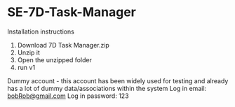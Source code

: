 # SE-7D-Task-Manager

Installation instructions

1. Download 7D Task Manager.zip
2. Unzip it
3. Open the unzipped folder
4. run v1

Dummy account - this account has been widely used for testing and already has a lot of dummy data/associations within the system
Log in email: bobRob@gmail.com
Log in password: 123
